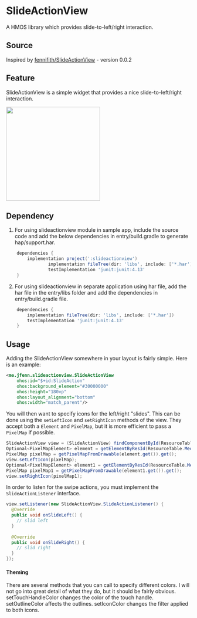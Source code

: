 # SlideActionView

A HMOS library which provides slide-to-left/right interaction.

## Source
Inspired by [fennifith/SlideActionView](https://github.com/fennifith/SlideActionView) - version 0.0.2

## Feature
SlideActionView is a simple widget that provides a nice slide-to-left/right interaction.

<img src="https://github.com/priyankabb153/SlideActionView/blob/main/screenshots/slideactionview.gif" width="256">

## Dependency
1. For using slideactionview module in sample app, include the source code and add the below dependencies in entry/build.gradle to generate hap/support.har.
```groovy
	dependencies {
		implementation project(':slideactionview')
                implementation fileTree(dir: 'libs', include: ['*.har'])
                testImplementation 'junit:junit:4.13'
	}
```
2. For using slideactionview in separate application using har file, add the har file in the entry/libs folder and add the dependencies in entry/build.gradle file.
```groovy
	dependencies {
		implementation fileTree(dir: 'libs', include: ['*.har'])
		testImplementation 'junit:junit:4.13'
	}
```

## Usage

Adding the SlideActionView somewhere in your layout is fairly simple. Here is an example:

```xml
<me.jfenn.slideactionview.SlideActionView
    ohos:id="$+id:SlideAction"
    ohos:background_element="#30000000"
    ohos:height="180vp"
    ohos:layout_alignment="bottom"
    ohos:width="match_parent"/>
```

You will then want to specify icons for the left/right "slides". This can be done using the ``setLeftIcon`` and ``setRightIcon`` methods of the view. They accept both a ``Element`` and ``PixelMap``, but it is more efficient to pass a ``PixelMap`` if possible.

```java
SlideActionView view = (SlideActionView) findComponentById(ResourceTable.Id_SlideAction);
Optional<PixelMapElement> element = getElementByResId(ResourceTable.Media_cancel_2);
PixelMap pixelMap = getPixelMapFromDrawable(element.get()).get();
view.setLeftIcon(pixelMap);
Optional<PixelMapElement> element1 = getElementByResId(ResourceTable.Media_unlock_2);
PixelMap pixelMap1 = getPixelMapFromDrawable(element1.get()).get();
view.setRightIcon(pixelMap1);
```
In order to listen for the swipe actions, you must implement the ``SlideActionListener`` interface.
```java
view.setListener(new SlideActionView.SlideActionListener() {
  @Override
  public void onSlideLeft() {
    // slid left
  }
  
  @Override
  public void onSlideRight() {
    // slid right
  }
});
 ``` 

#### Theming
There are several methods that you can call to specify different colors. I will not go into great detail of what they do, but it should be fairly obvious. setTouchHandleColor changes the color of the touch handle. setOutlineColor affects the outlines. setIconColor changes the filter applied to both icons.

